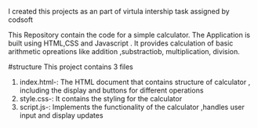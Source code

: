 I created this projects as an part of virtula intership task assigned by codsoft 

This Repository contain the code for a simple calculator.
The Application is built using HTML,CSS and Javascript . It provides calculation of  basic arithmetic opreations like addition ,substractiob, multiplication, division.

#structure
This project contains 3 files
1) index.html-: The HTML document that contains structure of calculator , including the display and buttons for different operations
2)  style.css-: It contains the styling for the calculator
3)   script.js-: Implements the functionality of the calculator ,handles  user input and display updates  
